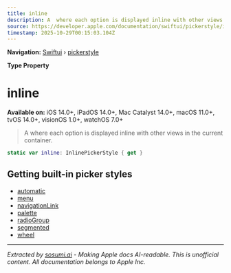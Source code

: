 ```yaml
---
title: inline
description: A  where each option is displayed inline with other views in the current container.
source: https://developer.apple.com/documentation/swiftui/pickerstyle/inline
timestamp: 2025-10-29T00:15:03.104Z
---
```


**Navigation:** [Swiftui](/documentation/swiftui) › [pickerstyle](/documentation/swiftui/pickerstyle)

**Type Property**

# inline

**Available on:** iOS 14.0+, iPadOS 14.0+, Mac Catalyst 14.0+, macOS 11.0+, tvOS 14.0+, visionOS 1.0+, watchOS 7.0+

> A  where each option is displayed inline with other views in the current container.

```swift
static var inline: InlinePickerStyle { get }
```

## Getting built-in picker styles

- [automatic](/documentation/swiftui/pickerstyle/automatic)
- [menu](/documentation/swiftui/pickerstyle/menu)
- [navigationLink](/documentation/swiftui/pickerstyle/navigationlink)
- [palette](/documentation/swiftui/pickerstyle/palette)
- [radioGroup](/documentation/swiftui/pickerstyle/radiogroup)
- [segmented](/documentation/swiftui/pickerstyle/segmented)
- [wheel](/documentation/swiftui/pickerstyle/wheel)

---

*Extracted by [sosumi.ai](https://sosumi.ai) - Making Apple docs AI-readable.*
*This is unofficial content. All documentation belongs to Apple Inc.*

